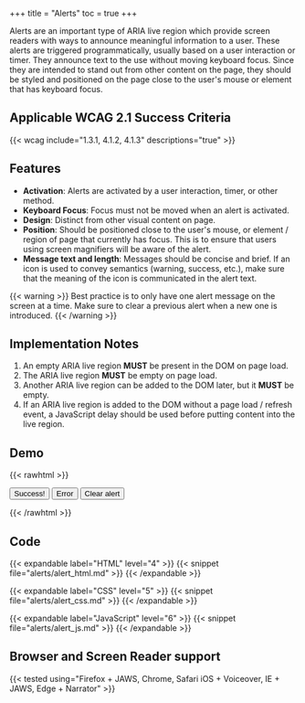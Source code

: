 +++
title = "Alerts"
toc = true
+++

Alerts are an important type of ARIA live region which provide screen readers with ways to announce meaningful information to a user. These alerts are triggered programmatically, usually based on a user interaction or timer. They announce text to the use without moving keyboard focus. Since they are intended to stand out from other content on the page, they should be styled and positioned on the page close to the user's mouse or element that has keyboard focus.

## Applicable WCAG 2.1 Success Criteria

{{< wcag include="1.3.1, 4.1.2, 4.1.3" descriptions="true" >}}

## Features

-  **Activation**: Alerts are activated by a user interaction, timer, or other method.
-  **Keyboard Focus**: Focus must not be moved when an alert is activated. 
-  **Design**: Distinct from other visual content on page.
-  **Position**: Should be positioned close to the user's mouse, or element / region of page that currently has focus. This is to ensure that users using screen magnifiers will be aware of the alert.
-  **Message text and length**: Messages should be concise and brief. If an icon is used to convey semantics (warning, success, etc.), make sure that the meaning of the icon is communicated in the alert text.

{{< warning >}}
Best practice is to only have one alert message on the screen at a time. Make sure to clear a previous alert when a new one is introduced.
{{< /warning >}}


## Implementation Notes

1. An empty ARIA live region **MUST** be present in the DOM on page load.
2. The ARIA live region **MUST** be empty on page load.
3. Another ARIA live region can be added to the DOM later, but it **MUST** be empty.
4. If an ARIA live region is added to the DOM without a page load / refresh event, a JavaScript delay should be used before putting content into the live region.

## Demo

{{< rawhtml >}}

<style>

.demo-hidden {
  display: none;
  visibility: hidden;
}
#alertBox {
	padding: 20px;
}
.yes {
  color: green;
  border: 2px solid green;
  border-radius: 10px;
}
.no {
  color: red;
  border: 2px solid red;
  border-radius: 10px;
}
</style>
<div class="alertGroup" >
  <div id="alertBox" class="demo-hidden" role="alert" aria-live="polite"></div>
  <p>
    <button id="yass">Success!</button>
    <button id="error">Error</button>
    <button id="clear">Clear alert</button>
  </p>
</div>

<script>
const alert = document.getElementById("alertBox");
const goodJob = document.getElementById("yass");
const badJob = document.getElementById("error");
const clear = document.getElementById("clear");

badJob.addEventListener("click", () => {
 activateAlert("Whoa, there's something wrong here...", "no" );
});

goodJob.addEventListener("click", () => {
 activateAlert("Success! Such a good job!", "yes" );
});

clear.addEventListener("click", () => {
 alert.classList.add("demo-hidden");
});

function activateAlert(alertMsg, alertClass){
  alert.className = alertClass;
  alert.innerHTML = "";
  alert.classList.remove("demo-hidden");
  alert.innerHTML = alertMsg;
}


</script>
{{< /rawhtml >}}

## Code

{{< expandable label="HTML" level="4" >}}
{{< snippet file="alerts/alert_html.md" >}}
{{< /expandable >}}

{{< expandable label="CSS" level="5" >}}
{{< snippet file="alerts/alert_css.md" >}}
{{< /expandable >}}

{{< expandable label="JavaScript" level="6" >}}
{{< snippet file="alerts/alert_js.md" >}}
{{< /expandable >}}




## Browser and Screen Reader support

{{< tested using="Firefox + JAWS, Chrome, Safari iOS + Voiceover, IE + JAWS, Edge + Narrator" >}}